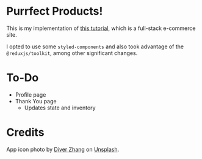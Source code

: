 # Purrfect Products!

This is my implementation of [this tutorial](https://www.youtube.com/watch?v=Fy9SdZLBTOo), which is a full-stack e-commerce site.

I opted to use some `styled-components` and also took advantage of the `@reduxjs/toolkit`, among other significant changes.

# To-Do

- Profile page
- Thank You page
  - Updates state and inventory

# Credits

App icon photo by [Diver Zhang](https://unsplash.com/@wantchai?utm_source=unsplash&utm_medium=referral&utm_content=creditCopyText) on [Unsplash](https://unsplash.com/s/photos/cat-toy?utm_source=unsplash&utm_medium=referral&utm_content=creditCopyText).
